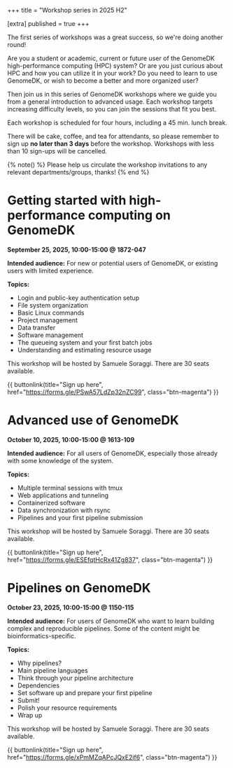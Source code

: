 +++
title = "Workshop series in 2025 H2"

[extra]
published = true
+++

The first series of workshops was a great success, so we're doing another round!

Are you a student or academic, current or future user of the GenomeDK high-performance computing (HPC) system? Or are you just curious about HPC and how you can utilize it in your work? Do you need to learn to use GenomeDK, or wish to become a better and more organized user?

Then join us in this series of GenomeDK workshops where we guide you from a general introduction to advanced usage. Each workshop targets increasing difficulty levels, so you can join the sessions that fit you best.

<!-- more -->

Each workshop is scheduled for four hours, including a 45 min. lunch break.

There will be cake, coffee, and tea for attendants, so please remember to sign
up **no later than 3 days** before the workshop. Workshops with less than 10
sign-ups will be cancelled.

{% note() %}
Please help us circulate the workshop invitations to any relevant departments/groups, thanks!
{% end %}

# Getting started with high-performance computing on GenomeDK

**September 25, 2025, 10:00-15:00 @ 1872-047**

**Intended audience:** For new or potential users of GenomeDK, or existing users with limited experience.

**Topics:**

* Login and public-key authentication setup
* File system organization
* Basic Linux commands
* Project management
* Data transfer
* Software management
* The queueing system and your first batch jobs
* Understanding and estimating resource usage

This workshop will be hosted by Samuele Soraggi. There are 30 seats available.

{{ buttonlink(title="Sign up here", href="https://forms.gle/PSwA57LdZp32nZC99", class="btn-magenta") }}

# Advanced use of GenomeDK

**October 10, 2025, 10:00-15:00 @ 1613-109**

**Intended audience:** For all users of GenomeDK, especially those already with some knowledge of the system.

**Topics:**

* Multiple terminal sessions with tmux
* Web applications and tunneling
* Containerized software
* Data synchronization with rsync
* Pipelines and your first pipeline submission

This workshop will be hosted by Samuele Soraggi. There are 30 seats available.

{{ buttonlink(title="Sign up here", href="https://forms.gle/ESEfqtHcRx41Zg837", class="btn-magenta") }}

# Pipelines on GenomeDK

**October 23, 2025, 10:00-15:00 @ 1150-115**

**Intended audience:** For users of GenomeDK who want to learn building complex and reproducible pipelines. Some of the content might be bioinformatics-specific.

**Topics:**

* Why pipelines?
* Main pipeline languages
* Think through your pipeline architecture
* Dependencies
* Set software up and prepare your first pipeline
* Submit!
* Polish your resource requirements
* Wrap up

This workshop will be hosted by Samuele Soraggi. There are 30 seats available.

{{ buttonlink(title="Sign up here", href="https://forms.gle/xPmMZqAPcJQxE2if6", class="btn-magenta") }}
